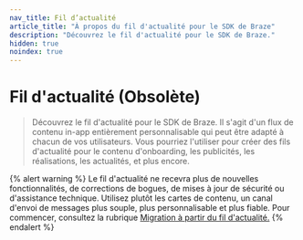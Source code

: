 ```yaml
---
nav_title: Fil d’actualité
article_title: "À propos du fil d'actualité pour le SDK de Braze"
description: "Découvrez le fil d'actualité pour le SDK de Braze."
hidden: true
noindex: true
---
```


# Fil d'actualité (Obsolète)

> Découvrez le fil d'actualité pour le SDK de Braze. Il s'agit d'un flux de contenu in-app entièrement personnalisable qui peut être adapté à chacun de vos utilisateurs. Vous pourriez l'utiliser pour créer des fils d'actualité pour le contenu d'onboarding, les publicités, les réalisations, les actualités, et plus encore.

{% alert warning %}
Le fil d'actualité ne recevra plus de nouvelles fonctionnalités, de corrections de bogues, de mises à jour de sécurité ou d'assistance technique. Utilisez plutôt les cartes de contenu, un canal d'envoi de messages plus souple, plus personnalisable et plus fiable. Pour commencer, consultez la rubrique [Migration à partir du fil d'actualité.]({{site.baseurl}}/user_guide/message_building_by_channel/content_cards/migrating_from_news_feed/)
{% endalert %}
